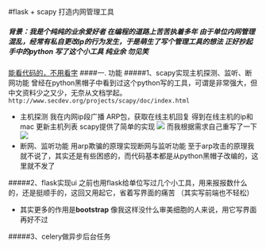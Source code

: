 #flask + scapy 打造内网管理工具
##### 背景：我是个纯纯的业余爱好者 在编程的道路上苦苦执着多年 由于单位内网管理混乱，经常有私自更改ip的行为发生，于是萌生了写个管理工具的想法 正好抄起手中的python 写了这个小工具 纯业余 勿见笑
[能看代码的，不用看字](https://github.com/hfloveyy/nct.git)
####一. 功能
#####1、scapy实现主机探测、监听、断网功能
曾经在python黑帽子中看到过这个python写的工具，可谓是非常强大，但中文资料少之又少，无奈从文档学起。
`http://www.secdev.org/projects/scapy/doc/index.html`
- 主机探测
  我在内网ip段广播 ARP包，获取在线主机回复 得到在线主机的ip和mac 更新主机列表
  scapy提供了简单的实现
  ![](http://p1.bpimg.com/567571/922f44293c6a7d43.png)
  而我根据需求自己重写了一下
  ![](http://p1.bpimg.com/567571/84f70b9db80d2111.png)
- 断网、监听功能
  用arp欺骗的原理实现断网与监听功能
  至于arp攻击的原理我就不说了，其实还是有些困惑的，而代码基本都是从python黑帽子改编的，这里就不发了
  
#####2、flask实现ui
之前也用flask给单位写过几个小工具，用来报报数什么的，还是挺顺手的，这回又用起它，省着写界面的痛苦
（其实写前端也不轻松）
- 其实更多的作用是**bootstrap** 像我这样没什么审美细胞的人来说，用它写界面再好不过

#####3、celery做异步后台任务

  
  
